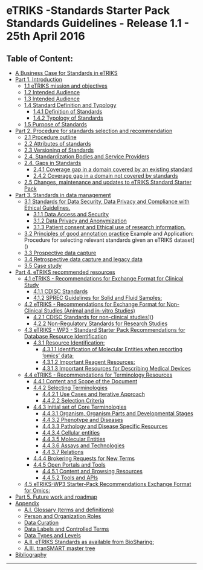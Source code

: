 # eTRIKS -Standards Starter Pack Standards Guidelines - Release 1.1 - 25th April 2016

## Table of Content:

  - [A Business Case for Standards in eTRIKS](eSSP-business-case.md)
  - [Part 1. Introduction](eSSP-Part1.md)
    - [1.1 eTRIKS mission and objectives](eSSP-Part1.md#11-etriks-mission-and-objectives)
    - [1.2 Intended Audience](eSSP-Part1.md#12-document-objective)
    - [1.3 Intended Audience](eSSP-Part1.md#13-intended-audience)
    - [1.4 Standard Definition and Typology](eSSP-Part1.md#14-standard-definition-and-typology)
      - [1.4.1 Definition of Standards](eSSP-Part1.md#141-definition-of-standards)
      - [1.4.2 Typology of Standards](eSSP-Part1.md#142-typology-of-standa)
    - [1.5 Purpose of Standards](eSSP-Part1.md#15-purpose-of-standards)
  - [Part 2. Procedure for standards selection and recommendation](eSSP-Part2.md)
    - [2.1 Procedure outline]()
    - [2.2 Attributes of standards]()
    - [2.3 Versioning of Standards]()
    - [2.4. Standardization Bodies and Service Providers]()
    - [2.4. Gaps in Standards]()
      - [2.4.1 Coverage gap in a domain covered by an existing standard]()
      - [2.4.2 Coverage gap in a domain not covered by standards]()
    - [2.5 Changes, maintenance and updates to eTRIKS Standard Starter Pack]()
  - [Part 3.  Standards in data management](eSSP-Part3.md)
    - [3.1 Standards for Data Security, Data Privacy and Compliance with Ethical Guidelines.]()
      - [3.1.1 Data Access and Security]()
      - [3.1.2 Data Privacy and Anonymization]()
      - [3.1.3 Patient consent and Ethical use of research information.]()
    - [3.2 Principles of good annotation practice]()
Example and Application: Procedure for selecting relevant standards given an eTRIKS dataset]()
    - [3.3 Prospective data capture]()
    - [3.4 Retrospective data capture and legacy data]()
    - [3.5 Case study]()
  - [Part 4.  eTRIKS recommended resources](eSSP-Part4.md)
    - [4.1 eTRIKS - Recommendations for Exchange Format for Clinical Study]()
      - [4.1.1 CDISC Standards]()
      - [4.1.2 SPREC Guidelines for Solid and Fluid Samples:]()
    - [4.2 eTRIKS - Recommendations for Exchange Format for Non-Clinical Studies (Animal and in-vitro Studies)]()
      - [4.2.1 CDISC Standards for non-clinical studies]()]()
      - [4.2.2 Non-Regulatory Standards for Research  Studies]()
    - [4.3 eTRIKS - WP3 - Standard Starter Pack Recommendations for Database Resource Identification]()
      - [4.3.1 Resource Identification:]()
        - [4.3.1.1 Identification of Molecular Entities when reporting ‘omics’ data:]()
        - [4.3.1.2 Important Reagent Resources:]()
        - [4.3.1.3 Important Resources for Describing Medical Devices]()
    - [4.4 eTRIKS - Recommendations for Terminology Resources]()
      - [4.4.1 Content and Scope of the Document]()
      - [4.4.2 Selecting Terminologies]()
        - [4.4.2.1 Use Cases and Iterative Approach]()
        - [4.4.2.2 Selection Criteria]()
      - [4.4.3 Initial set of Core Terminologies]()
        - [4.4.3.1 Organism, Organism Parts and Developmental Stages]()
        - [4.4.3.2 Phenotype and Diseases]()
        - [4.4.3.3 Pathology and Disease Specific Resources]()
        - [4.4.3.4 Cellular entities]()
        - [4.4.3.5 Molecular Entities]()
        - [4.4.3.6 Assays and Technologies]()
        - [4.4.3.7 Relations]()
      - [4.4.4 Brokering Requests for New Terms]()
      - [4.4.5 Open Portals and Tools]()
        - [4.4.5.1 Content and Browsing Resources]()
        - [4.4.5.2 Tools and APIs]()
    - [4.5 eTRIKS-WP3 Starter-Pack Recommendations Exchange Format for  Omics:]()
  - [Part 5. Future work and roadmap](eSSP-Part5.md)
  - [Appendix](eSSP-Appendix.md)
    - [A.I. Glossary (terms and definitions)]()
    - [Person and Organization Roles]()
    - [Data Curation]()
    - [Data Labels and Controlled Terms]()
    - [Data Types and Levels]()
    - [A.II. eTRIKS Standards as available from BioSharing:]()
    - [A.III. tranSMART master tree]()
  - [Bibliography](eSSP-bibliography.md)


--------
[logo-etriks]: https://github.com/proccaserra/eTRIKS-SSP/blob/master/logos/eTRIKSlogo2.png "logo eTRIKS"
[logo-imi]: https://github.com/proccaserra/eTRIKS-SSP/blob/master/logos/IMI_Logo2014-HorizPos.png "logo IMI"
[logo-CCBYSA]: https://github.com/proccaserra/eTRIKS-SSP/blob/master/logos/CCBYSA.png "logo CCBYSA"